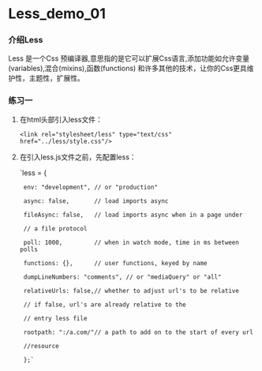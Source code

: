 # Less_demo_01
### 介绍Less
   Less 是一个Css 预编译器,意思指的是它可以扩展Css语言,添加功能如允许变量(variables),混合(mixins),函数(functions) 和许多其他的技术，让你的Css更具维护性，主题性，扩展性。
### 练习一
1. 在html头部引入less文件：

    `<link rel="stylesheet/less" type="text/css" href="../less/style.css"/>`
2. 在引入less.js文件之前，先配置less：

    `less = {

        env: "development", // or "production"

        async: false,       // load imports async

        fileAsync: false,   // load imports async when in a page under

        // a file protocol

        poll: 1000,         // when in watch mode, time in ms between polls

        functions: {},      // user functions, keyed by name

        dumpLineNumbers: "comments", // or "mediaQuery" or "all"

        relativeUrls: false,// whether to adjust url's to be relative

        // if false, url's are already relative to the

        // entry less file

        rootpath: ":/a.com/"// a path to add on to the start of every url

        //resource

        };`
